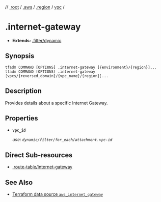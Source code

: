// [.root] / [.aws] / [.region] / [vpc] /

# .internet-gateway

- **Extends:** [.filter/dynamic](../../../.tfadm/resources/.filter/dynamic.md)

## Synopsis

```
tfadm COMMAND [OPTIONS] .internet-gateway [{environment}/{region}]...
tfadm COMMAND [OPTIONS] .internet-gateway [vpcs/{reversed_domain}/{vpc_name}/{region}]...
```

## Description

Provides details about a specific Internet Gateway.

## Properties

- **`vpc_id`**

  *use: `dynamic/filter/for_each/attachment.vpc-id`*

## Direct Sub-resources

- [.route-table/internet-gateway](.route-table/internet-gateway.md)

## See Also

- [Terraform data source `aws_internet_gateway`](https://registry.terraform.io/providers/hashicorp/aws/latest/docs/data-sources/internet_gateway)

[.aws]: ../../../.tfadm/resources/README.md
[.region]: ../../../.tfadm/resources/.region.md
[.root]: ../../../../.tfadm/resources/README.md
[vpc]: vpc.md
